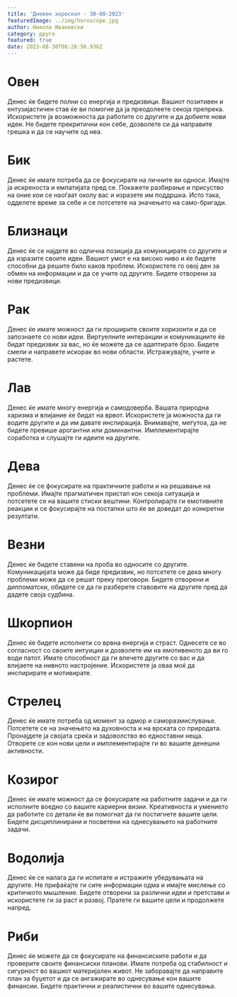 ```yaml
---
title: 'Дневен хороскоп - 30-08-2023'
featuredImage: ../img/horoscope.jpg
author: Никола Ивановски
category: друго
featured: true
date: 2023-08-30T08:28:56.936Z
---
```

# Овен
Денес ќе бидете полни со енергија и предизвици. Вашиот позитивен и ентузијастичен став ќе ви помогне да ја преодолеете секоја препрека. Искористете ја возможноста да работите со другите и да добиете нови идеи. Не бидете прекритични кон себе, дозволете си да направите грешка и да се научите од неа.

# Бик
Денес ќе имате потреба да се фокусирате на личните ви односи. Имајте ја искреноста и емпатијата пред се. Покажете разбирање и присуство на оние кои се наоѓаат околу вас и изразете им поддршка. Исто така, одделете време за себе и се потсетете на значењето на само-бригади.

# Близнаци
Денес ќе се најдете во одлична позиција да комуницирате со другите и да изразите своите идеи. Вашиот умот е на високо ниво и ќе бидете способни да решите било каков проблем. Искористете го овој ден за обмен на информации и да се учите од другите. Бидете отворени за нови предизвици.

# Рак
Денес ќе имате можност да ги проширите своите хоризонти и да се запознаете со нови идеи. Виртуелните интеракции и комуникациите ќе бидат предизвик за вас, но ќе можете да се адаптирате брзо. Бидете смели и направете искорак во нови области. Истражувајте, учите и растете.

# Лав
Денес ќе имате многу енергија и самодоверба. Вашата природна харизма и влијание ќе бидат на врвот. Искористете ја можноста да ги водите другите и да им давате инспирација. Внимавајте, меѓутоа, да не бидете превише арогантни или доминантни. Имплементирајте соработка и слушајте ги идеите на другите.

# Дева
Денес ќе се фокусирате на практичните работи и на решавање на проблеми. Имајте прагматичен пристап кон секоја ситуација и потсетете се на вашите стиски вештини. Контролирајте ги емотивните реакции и се фокусирајте на постапки што ќе ве доведат до конкретни резултати.

# Везни
Денес ќе бидете ставени на проба во односите со другите. Комуникацијата може да биде предизвик, но потсетете се дека многу проблеми може да се решат преку преговори. Бидете отворени и дипломатски, обидете се да ги разберете ставовите на другите пред да дадете своја судбина.

# Шкорпион
Денес ќе бидете исполнети со врвна енергија и страст. Однесете се во согласност со своите интуиции и дозволете им на емотивеното да ви го води патот. Имате способност да ги влечете другите со вас и да влијаете на нивното настројение. Искористете ја оваа моќ да инспирирате и мотивирате.

# Стрелец
Денес ќе имате потреба од момент за одмор и саморазмислување. Потсетете се на значењето на духовноста и на врската со природата. Пронајдете ја својата среќа и задоволство во едноставни неща. Отворете се кон нови цели и имплементирајте ги во вашите денешни активности.

# Козирог
Денес ќе имате можност да се фокусирате на работните задачи и да ги исполните воедно со вашите кариерни визии. Креативноста и умението да работите со детали ќе ви помогнат да ги постигнете вашите цели. Бидете дисциплинирани и посветени на однесувањето на работните задачи.

# Водолија
Денес ќе се налага да ги испитате и истражите убедувањата на другите. Не прифаќајте ги сите информации одма и имајте мислење со критичкото мышление. Бидете отворени за различни идеи и претстави и искористете ги за раст и развој. Пратете ги вашите цели и продолжете напред.

# Риби
Денес ќе можете да се фокусирате на финансиските работи и да проверите своите финансиски планови. Имате потреба од стабилност и сигурност во вашиот материјален живот. Не заборавајте да направите план за буџетот и да се ангажирате во однесување кон вашите финансии. Бидете практични и реалистични во вашите однесувања.